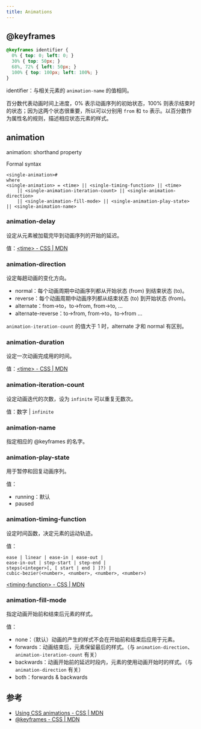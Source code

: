 ```yaml
---
title: Animations
---
```


## @keyframes

```css
@keyframes identifier {
  0% { top: 0; left: 0; }
  30% { top: 50px; }
  68%, 72% { left: 50px; }
  100% { top: 100px; left: 100%; }
}
```

identifier：与相关元素的 `animation-name` 的值相同。

百分数代表动画时间上进度，0% 表示动画序列的初始状态，100% 则表示结束时的状态；因为这两个状态很重要，所以可以分别用 `from` 和 `to` 表示。以百分数作为属性名的规则，描述相应状态元素的样式。

## animation

animation: shorthand property

Formal syntax

```
<single-animation>#
where
<single-animation> = <time> || <single-timing-function> || <time>
    || <single-animation-iteration-count> || <single-animation-direction>
    || <single-animation-fill-mode> || <single-animation-play-state> || <single-animation-name>
```

### animation-delay

设定从元素被加载完毕到动画序列的开始的延迟。

值：[\<time\> - CSS \| MDN](https://developer.mozilla.org/en-US/docs/Web/CSS/time)

### animation-direction

设定每趟动画的变化方向。

- normal：每个动画周期中动画序列都从开始状态 (from) 到结束状态 (to)。
- reverse：每个动画周期中动画序列都从结束状态 (to) 到开始状态 (from)。
- alternate：from->to，to->from, from->to, ...
- alternate-reverse：to->from, from->to，to->from ...

`animation-iteration-count` 的值大于 1 时，alternate 才和 normal 有区别。

### animation-duration

设定一次动画完成用的时间。

值：[\<time\> - CSS \| MDN](https://developer.mozilla.org/en-US/docs/Web/CSS/time)

### animation-iteration-count

设定动画迭代的次数，设为 `infinite` 可以重复无数次。

值：数字 \| `infinite`

### animation-name

指定相应的 @keyframes 的名字。

### animation-play-state

用于暂停和回复动画序列。

值：

- running：默认
- paused

### animation-timing-function

设定时间函数，决定元素的运动轨迹。

值：

```
ease | linear | ease-in | ease-out |
ease-in-out | step-start | step-end |
steps(<integer>[, [ start | end ] ]?) |
cubic-bezier(<number>, <number>, <number>, <number>)
```

[\<timing-function\> - CSS \| MDN](https://developer.mozilla.org/en-US/docs/Web/CSS/timing-function)

### animation-fill-mode

指定动画开始前和结束后元素的样式。

值：

- none：（默认）动画的产生的样式不会在开始前和结束后应用于元素。
- forwards：动画结束后，元素保留最后的样式。（与 `animation-direction`、`animation-iteration-count` 有关）
- backwards：动画开始前的延迟时段内，元素的使用动画开始时的样式。（与 `animation-direction` 有关）
- both：forwards & backwards

## 参考

- [Using CSS animations - CSS \| MDN](https://developer.mozilla.org/en-US/docs/Web/CSS/CSS_Animations/Using_CSS_animations)
- [@keyframes - CSS \| MDN](https://developer.mozilla.org/en-US/docs/Web/CSS/@keyframes)
